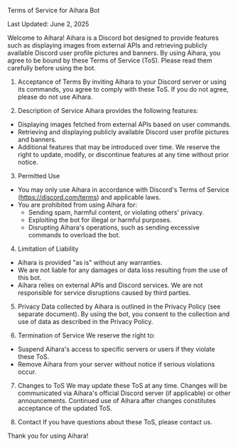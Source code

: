 Terms of Service for Aihara Bot

Last Updated: June 2, 2025

Welcome to Aihara!
Aihara is a Discord bot designed to provide features such as displaying images from external APIs and retrieving publicly available Discord user profile pictures and banners. By using Aihara, you agree to be bound by these Terms of Service (ToS). Please read them carefully before using the bot.

1. Acceptance of Terms
By inviting Aihara to your Discord server or using its commands, you agree to comply with these ToS. If you do not agree, please do not use Aihara.

2. Description of Service
Aihara provides the following features:
- Displaying images fetched from external APIs based on user commands.
- Retrieving and displaying publicly available Discord user profile pictures and banners.
- Additional features that may be introduced over time.
We reserve the right to update, modify, or discontinue features at any time without prior notice.

3. Permitted Use
- You may only use Aihara in accordance with Discord's Terms of Service (https://discord.com/terms) and applicable laws.
- You are prohibited from using Aihara for:
  - Sending spam, harmful content, or violating others' privacy.
  - Exploiting the bot for illegal or harmful purposes.
  - Disrupting Aihara's operations, such as sending excessive commands to overload the bot.

4. Limitation of Liability
- Aihara is provided "as is" without any warranties.
- We are not liable for any damages or data loss resulting from the use of this bot.
- Aihara relies on external APIs and Discord services. We are not responsible for service disruptions caused by third parties.

5. Privacy
Data collected by Aihara is outlined in the Privacy Policy (see separate document). By using the bot, you consent to the collection and use of data as described in the Privacy Policy.

6. Termination of Service
We reserve the right to:
- Suspend Aihara's access to specific servers or users if they violate these ToS.
- Remove Aihara from your server without notice if serious violations occur.

7. Changes to ToS
We may update these ToS at any time. Changes will be communicated via Aihara's official Discord server (if applicable) or other announcements. Continued use of Aihara after changes constitutes acceptance of the updated ToS.

8. Contact
If you have questions about these ToS, please contact us.

Thank you for using Aihara!
